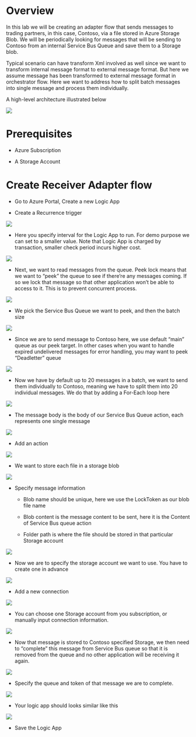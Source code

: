 Overview
========

In this lab we will be creating an adapter flow that sends messages to trading
partners, in this case, Contoso, via a file stored in Azure Storage Blob. We
will be periodically looking for messages that will be sending to Contoso from
an internal Service Bus Queue and save them to a Storage blob.

Typical scenario can have transform Xml involved as well since we want to
transform internal message format to external message format. But here we assume
message has been transformed to external message format in orchestrator flow.
Here we want to address how to split batch messages into single message and
process them individually.

A high-level architecture illustrated below

![](media/5f520fd6dfbac563870cc168b9a6e1d3.png)

Prerequisites
=============

-   Azure Subscription

-   A Storage Account

Create Receiver Adapter flow
============================

-   Go to Azure Portal, Create a new Logic App

-   Create a Recurrence trigger

![](media/9a249fbba7dca060d92c1494fb039665.png)

-   Here you specify interval for the Logic App to run. For demo purpose we can
    set to a smaller value. Note that Logic App is charged by transaction,
    smaller check period incurs higher cost.

![](media/b08f8fff413e3e95f2c107a252ffecd4.png)

-   Next, we want to read messages from the queue. Peek lock means that we want
    to “peek” the queue to see if there’re any messages coming. If so we lock
    that message so that other application won’t be able to access to it. This
    is to prevent concurrent process.

![](media/2516f7045cd288483e31b06161054677.png)

-   We pick the Service Bus Queue we want to peek, and then the batch size

![](media/ff365bb0929354da2320a93e0fea2c64.png)

-   Since we are to send message to Contoso here, we use default “main” queue as
    our peek target. In other cases when you want to handle expired undelivered
    messages for error handling, you may want to peek “Deadletter” queue

![](media/0efad6d96289665e6756bb34ebc1a928.png)

-   Now we have by default up to 20 messages in a batch, we want to send them
    individually to Contoso, meaning we have to split them into 20 individual
    messages. We do that by adding a For-Each loop here

![](media/38b491782b4a82e584adf837adab99f4.png)

-   The message body is the body of our Service Bus Queue action, each
    represents one single message

![](media/a7c8951b65a69185008b0fa4483e15bd.png)

-   Add an action

![](media/28ad100b8ec2bc63512f15e696c4b051.png)

-   We want to store each file in a storage blob

![](media/ab1d8165c9396b5279d119d6d406daa3.png)

-   Specify message information

    -   Blob name should be unique, here we use the LockToken as our blob file
        name

    -   Blob content is the message content to be sent, here it is the Content
        of Service Bus queue action

    -   Folder path is where the file should be stored in that particular
        Storage account

![](media/00722c0df249d1cfa2fffbe8a11cc6b2.png)

-   Now we are to specify the storage account we want to use. You have to create
    one in advance

![](media/2276910305ff1f57b1c41681bbeeddf9.png)

-   Add a new connection

![](media/c6d5c0c5681c7971af791428d998a7ee.png)

-   You can choose one Storage account from you subscription, or manually input
    connection information.

![](media/e30026c960708858c4afc486d0d314bb.png)

-   Now that message is stored to Contoso specified Storage, we then need to
    “complete” this message from Service Bus queue so that it is removed from
    the queue and no other application will be receiving it again.

![](media/7b8ad71abb6978538999162bfdc24069.png)

-   Specify the queue and token of that message we are to complete.

![](media/fcbb7a499da4ef4d8627a54f97965c83.png)

-   Your logic app should looks similar like this

![](media/7c66732cd5f425b5691712a2aa1e3722.png)

-   Save the Logic App
